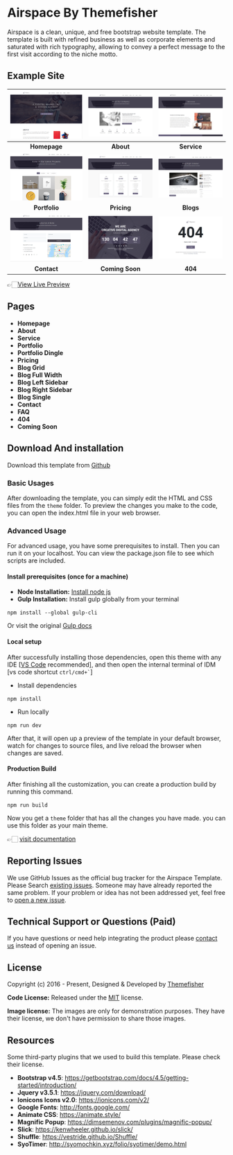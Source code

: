 # Airspace By Themefisher

Airspace is a clean, unique, and free bootstrap website template. The template is built with refined business as well as corporate elements and saturated with rich typography, allowing to convey a perfect message to the first visit according to the niche motto.

<!-- demo -->
## Example Site

| [![](screenshots/homepage.png)](https://demo.themefisher.com/themefisher/airspace/) | [![](screenshots/about.png)](https://demo.themefisher.com/themefisher/airspace/imprint.html) | [![](screenshots/service.png)](https://demo.themefisher.com/themefisher/airspace/service.html) |
|:---:|:---:|:---:|
| **Homepage**  | **About**  | **Service**  |
| [![](screenshots/portfolio.png)](https://demo.themefisher.com/themefisher/airspace/portfolio.html) | [![](screenshots/pricing.png)](https://demo.themefisher.com/themefisher/airspace/pricing.html) | [![](screenshots/blog-r.png)](https://demo.themefisher.com/themefisher/airspace/blog-right-sidebar.html) |
| **Portfolio** | **Pricing** | **Blogs** |
| [![](screenshots/contact.png)](https://demo.themefisher.com/themefisher/airspace/contact.html) | [![](screenshots/soon.png)](https://demo.themefisher.com/themefisher/airspace/coming-soon.html) | [![](screenshots/404.png)](https://demo.themefisher.com/themefisher/airspace/404.html) |
| **Contact** | **Coming Soon** | **404** |

👉🏻[View Live Preview](https://demo.themefisher.com/themefisher/airspace/)

<!-- resources -->
## Pages

* **Homepage**
* **About**
* **Service**
* **Portfolio**
* **Portfolio Dingle**
* **Pricing**
* **Blog Grid**
* **Blog Full Width**
* **Blog Left Sidebar**
* **Blog Right Sidebar**
* **Blog Single**
* **Contact**
* **FAQ**
* **404**
* **Coming Soon**

<!-- download -->
## Download And installation

Download this template from [Github](https://github.com/themefisher/airspace/archive/main.zip)

<!-- installation -->
### Basic Usages

After downloading the template, you can simply edit the HTML and CSS files from the `theme` folder. To preview the changes you make to the code, you can open the index.html file in your web browser.

### Advanced Usage

For advanced usage, you have some prerequisites to install. Then you can run it on your localhost. You can view the package.json file to see which scripts are included.

#### Install prerequisites (once for a machine)

* **Node Installation:** [Install node js](https://nodejs.org/en/download/)
* **Gulp Installation:** Install gulp globally from your terminal

```
npm install --global gulp-cli
```

Or visit the original [Gulp docs](https://gulpjs.com/docs/en/getting-started/quick-start)

#### Local setup

After successfully installing those dependencies, open this theme with any IDE [[VS Code](https://code.visualstudio.com/) recommended], and then open the internal terminal of IDM [vs code shortcut <code>ctrl/cmd+\`</code>]

* Install dependencies

```
npm install
```

* Run locally

```
npm run dev
```

After that, it will open up a preview of the template in your default browser, watch for changes to source files, and live reload the browser when changes are saved.

#### Production Build

After finishing all the customization, you can create a production build by running this command.

```
npm run build
```

Now you get a `theme` folder that has all the changes you have made. you can use this folder as your main theme.

👉🏻 [visit documentation](https://docs.themefisher.com/airspace/)

<!-- reporting issue -->
## Reporting Issues

We use GitHub Issues as the official bug tracker for the Airspace Template. Please Search [existing issues](https://github.com/themefisher/airspace/issues). Someone may have already reported the same problem.
If your problem or idea has not been addressed yet, feel free to [open a new issue](https://github.com/themefisher/airspace/issues).

<!-- support -->
## Technical Support or Questions (Paid)

If you have questions or need help integrating the product please [contact us](mailto:mehedi@themefisher.com) instead of opening an issue.

<!-- licence -->
## License

Copyright (c) 2016 - Present, Designed & Developed by [Themefisher](https://themefisher.com)

**Code License:** Released under the [MIT](https://github.com/themefisher/airspace/blob/main/LICENSE) license.

**Image license:** The images are only for demonstration purposes. They have their license, we don't have permission to share those images.

<!-- resources -->
## Resources

Some third-party plugins that we used to build this template. Please check their license.

* **Bootstrap v4.5**: <https://getbootstrap.com/docs/4.5/getting-started/introduction/>
* **Jquery v3.5.1**: <https://jquery.com/download/>
* **Ionicons Icons v2.0**: <https://ionicons.com/v2/>
* **Google Fonts**: <http://fonts.google.com/>
* **Animate CSS**: <https://animate.style/>
* **Magnific Popup**: <https://dimsemenov.com/plugins/magnific-popup/>
* **Slick**: <https://kenwheeler.github.io/slick/>
* **Shuffle**: <https://vestride.github.io/Shuffle/>
* **SyoTimer**: <http://syomochkin.xyz/folio/syotimer/demo.html>
